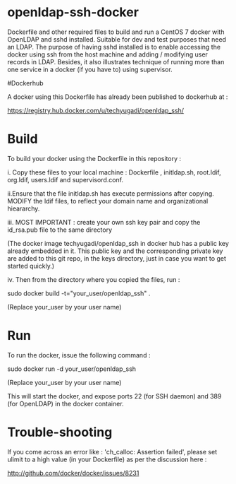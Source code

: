 # openldap-ssh-docker
Dockerfile and other required files to build and run a CentOS 7 docker with OpenLDAP and sshd installed. Suitable for dev and test purposes that need an LDAP.
The purpose of having sshd installed is to enable accessing the docker using ssh from the host machine and adding / modifying user records in LDAP.
Besides, it also illustrates technique of running more than one service in a docker (if you have to) using supervisor.

#Dockerhub

A docker using this Dockerfile has already been published to dockerhub at :

https://registry.hub.docker.com/u/techyugadi/openldap_ssh/

# Build

To build your docker using the Dockerfile in this repository :

i. Copy these files to your local machine : Dockerfile , initldap.sh, root.ldif, org.ldif, users.ldif and supervisord.conf. 

ii.Ensure that the file initldap.sh has execute permissions after copying. MODIFY the ldif files, to reflect your domain name and organizational hieararchy. 

iii. MOST IMPORTANT : create your own ssh key pair and copy the id_rsa.pub file to the same directory

(The docker image techyugadi/openldap_ssh in docker hub has a public key already embedded in it. This public key and the corresponding private key are added to this git repo, in the keys directory, just in case you want to get started quickly.)

iv. Then from the directory where you copied the files, run :

sudo docker build -t="your_user/openldap_ssh" . 

(Replace your_user by your user name)

# Run

To run the docker, issue the following command :

sudo docker run -d your_user/openldap_ssh

(Replace your_user by your user name)

This will start the docker, and expose ports 22 (for SSH daemon) and 389 (for OpenLDAP) in the docker container.

# Trouble-shooting

If you come across an error like : 'ch_calloc: Assertion failed', please set ulimit to a high value (in your Dockerfile) as per the discussion here :

http://github.com/docker/docker/issues/8231
